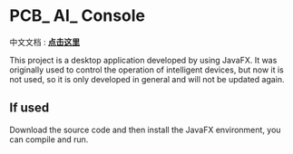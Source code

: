 # PCB_ AI_ Console

中文文档 : **[点击这里](/README.md)**

This project is a desktop application developed by using JavaFX. It was originally used to control the operation of intelligent devices, but now it is not used, so it is only developed in general and will not be updated again.

## If used

Download the source code and then install the JavaFX environment, you can compile and run.
